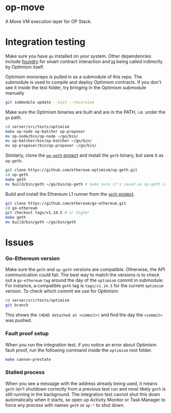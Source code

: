 # op-move

A Move VM execution layer for OP Stack.

# Integration testing

Make sure you have `go` installed on your system. Other dependencies include [foundry](http://getfoundry.sh/) for smart contract interaction and [jq](https://jqlang.github.io/jq/) being called indirectly by Optimism itself.

Optimism monorepo is pulled in as a submodule of this repo. The submodule is used to compile and deploy Optimism contracts.
If you don't see it inside the test folder, try bringing in the Optimism submodule manually

```bash
git submodule update --init --recursive
```

Make sure the Optimism binaries are built and are in the PATH, i.e. under the `go` path.

```bash
cd server/src/tests/optimism
make op-node op-batcher op-proposer
mv op-node/bin/op-node ~/go/bin/
mv op-batcher/bin/op-batcher ~/go/bin/
mv op-proposer/bin/op-proposer ~/go/bin/
```

Similarly, clone the [`op-geth` project](https://github.com/ethereum-optimism/op-geth) and install the `geth` binary, but save it as `op-geth`.

```bash
git clone https://github.com/ethereum-optimism/op-geth.git
cd op-geth
make geth
mv build/bin/geth ~/go/bin/op-geth # make sure it's saved as op-geth instead of geth
```

Build and install the Ethereum L1 runner from the [`geth` project](https://github.com/ethereum/go-ethereum).

```bash
git clone https://github.com/ethereum/go-ethereum.git
cd go-ethereum
git checkout tags/v1.14.5 # or higher
make geth
mv build/bin/geth ~/go/bin/geth
```

# Issues

### Go-Ethereum version

Make sure the `geth` and `op-geth` versions are compatible. Otherwise, the API communication could fail. The best way to match the versions is to check out a `go-ethereum` `tag` around the day of the `optimism` commit in submodule.
For instance, a compatible `geth` tag is `tags/v1.14.5` for the current `optimism` version.
To check which commit we use for Optimism:

```bash
cd server/src/tests/optimism
git branch
```

This shows the `(HEAD detached at <commit>)` and find the day the `<commit>` was pushed.

### Fault proof setup

When you run the integration test, if you notice an error about Optimism fault proof, run the following command inside the `optimism` root folder.

```bash
make cannon-prestate
```

### Stalled process

When you see a message with the address already being used, it means `geth` isn't shutdown correctly from a previous test run and most likely `geth` is still running in the background.
The integration test cannot shut this down automatically when it starts, so open up Activity Monitor or Task Manager to force any process with names `geth` or `op-*` to shut down.
